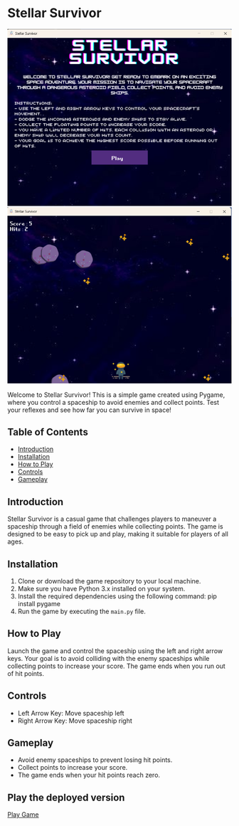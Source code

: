 # Stellar Survivor

![Game Screenshot](Images/screenshot.png)
![Game Screenshot](Images/ss-2.png)

Welcome to Stellar Survivor! This is a simple game created using Pygame, where you control a spaceship to avoid enemies and collect points. Test your reflexes and see how far you can survive in space!

## Table of Contents

- [Introduction](#introduction)
- [Installation](#installation)
- [How to Play](#how-to-play)
- [Controls](#controls)
- [Gameplay](#gameplay)


## Introduction

Stellar Survivor is a casual game that challenges players to maneuver a spaceship through a field of enemies while collecting points. The game is designed to be easy to pick up and play, making it suitable for players of all ages.

## Installation

1. Clone or download the game repository to your local machine.
2. Make sure you have Python 3.x installed on your system.
3. Install the required dependencies using the following command: pip install pygame
4. Run the game by executing the `main.py` file.

## How to Play

Launch the game and control the spaceship using the left and right arrow keys. Your goal is to avoid colliding with the enemy spaceships while collecting points to increase your score. The game ends when you run out of hit points.

## Controls

- Left Arrow Key: Move spaceship left
- Right Arrow Key: Move spaceship right

## Gameplay

- Avoid enemy spaceships to prevent losing hit points.
- Collect points to increase your score.
- The game ends when your hit points reach zero.

## Play the deployed version
[Play Game](https://replit.com/@sivani-l-r/Stellar-Survivor-A-PyGame)



